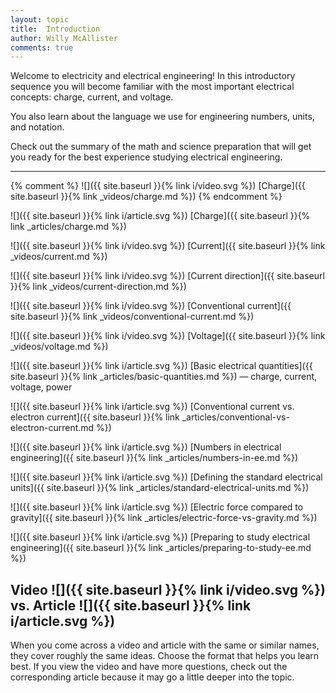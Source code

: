 ```yaml
---
layout: topic
title:  Introduction
author: Willy McAllister
comments: true
---
```


Welcome to electricity and electrical engineering! In this introductory sequence you will become familiar with the most important electrical concepts: charge, current, and voltage. 

You also learn about the language we use for engineering numbers, units, and notation. 

Check out the summary of the math and science preparation that will get you ready for the best experience studying electrical engineering.

----

{% comment %}
![]({{ site.baseurl }}{% link i/video.svg %}) [Charge]({{ site.baseurl }}{% link _videos/charge.md %})
{% endcomment %}

![]({{ site.baseurl }}{% link i/article.svg %}) [Charge]({{ site.baseurl }}{% link _articles/charge.md %})

![]({{ site.baseurl }}{% link i/video.svg %}) [Current]({{ site.baseurl }}{% link _videos/current.md %})

![]({{ site.baseurl }}{% link i/video.svg %}) [Current direction]({{ site.baseurl }}{% link _videos/current-direction.md %})

![]({{ site.baseurl }}{% link i/video.svg %}) [Conventional current]({{ site.baseurl }}{% link _videos/conventional-current.md %})

![]({{ site.baseurl }}{% link i/video.svg %}) [Voltage]({{ site.baseurl }}{% link _videos/voltage.md %})

![]({{ site.baseurl }}{% link i/article.svg %}) [Basic electrical quantities]({{ site.baseurl }}{% link _articles/basic-quantities.md %}) — charge, current, voltage, power

![]({{ site.baseurl }}{% link i/article.svg %}) [Conventional current vs. electron current]({{ site.baseurl }}{% link _articles/conventional-vs-electron-current.md %})

![]({{ site.baseurl }}{% link i/article.svg %}) [Numbers in electrical engineering]({{ site.baseurl }}{% link _articles/numbers-in-ee.md %})

![]({{ site.baseurl }}{% link i/article.svg %}) [Defining the standard electrical units]({{ site.baseurl }}{% link _articles/standard-electrical-units.md %})

![]({{ site.baseurl }}{% link i/article.svg %}) [Electric force compared to gravity]({{ site.baseurl }}{% link _articles/electric-force-vs-gravity.md %})

![]({{ site.baseurl }}{% link i/article.svg %}) [Preparing to study electrical engineering]({{ site.baseurl }}{% link _articles/preparing-to-study-ee.md %})

## Video ![]({{ site.baseurl }}{% link i/video.svg %}) vs. Article ![]({{ site.baseurl }}{% link i/article.svg %})

When you come across a video and article with the same or similar names, they cover roughly the same ideas. Choose the format that helps you learn best. If you view the video and have more questions, check out the corresponding article because it may go a little deeper into the topic.
